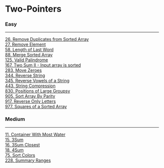 # Two-Pointers

### Easy
---
[26. Remove Duplicates from Sorted Array](../solutions/0026-Remove%20Duplicates%20from%20Sorted%20Array.md)</br>
[27. Remove Element](../solutions/0027-Remove%20Element.md)</br>
[58. Length of Last Word](../solutions/0058-Length%20of%20Last%20Word.md)</br>
[88. Merge Sorted Array](../solutions/0088-Merge%20Sorted%20Array.md)</br>
[125. Valid Palindrome](../solutions/0125-Valid%20Palindrome.md)</br>
[167. Two Sum II - Input array is sorted](../solutions/0167-Two%20Sum%20II%20-%20Input%20array%20is%20sorted.md)</br>
[283. Move Zeroes](../solutions/0283-Move%20Zeroes.md)</br>
[344. Reverse String](../solutions/0344-Reverse%20String.md)</br>
[345. Reverse Vowels of a String](../solutions/0345-Reverse%20Vowels%20of%20a%20String.md)</br>
[443. String Compression](../solutions/0443-String%20Compression.md)</br>
[830. Positions of Large Groupsy](../solutions/0830-Positions%20of%20Large%20Groups.md)</br>
[905. Sort Array By Parity](../solutions/0905-Sort%20Array%20By%20Parity.md)</br>
[917. Reverse Only Letters](../solutions/0917-Reverse%20Only%20Letters.md)</br>
[977. Squares of a Sorted Array](../solutions/0977-Squares%20of%20a%20Sorted%20Array.md)</br>

### Medium
---
[11. Container With Most Water](../solutions/0011-Container%20With%20Most%20Water.md)</br>
[15. 3Sum](../solutions/0015-3Sum.md)</br>
[16. 3Sum Closest](../solutions/0016-3Sum%20Closest.md)</br>
[18. 4Sum](../solutions/0018-4Sum.md)</br>
[75. Sort Colors](../solutions/0075-Sort%20Colors.md)</br>
[228. Summary Ranges](../solutions/0228-Summary%20Ranges.md)</br>
